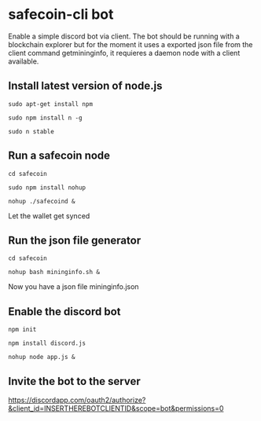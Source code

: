 # safecoin-cli bot

Enable a simple discord bot via client. The bot should be running with a blockchain explorer but for the moment it uses a exported json file from the client command getmininginfo, it requieres a daemon node with a client available.

## Install latest version of node.js

```
sudo apt-get install npm

sudo npm install n -g

sudo n stable
```


## Run a safecoin node

```
cd safecoin 

sudo npm install nohup

nohup ./safecoind &

```
Let the wallet get synced 


## Run the json file generator

```
cd safecoin

nohup bash mininginfo.sh &
```
Now you have a json file mininginfo.json

## Enable the discord bot
```
npm init 

npm install discord.js

nohup node app.js &
```

## Invite the bot to the server

https://discordapp.com/oauth2/authorize?&client_id=INSERTHEREBOTCLIENTID&scope=bot&permissions=0
